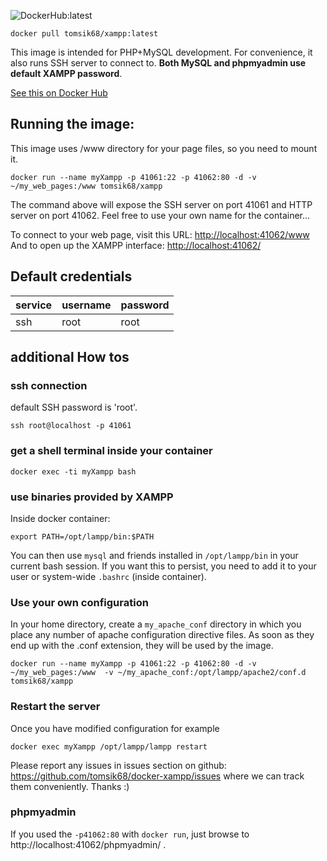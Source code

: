 ![DockerHub:latest](https://github.com/tomsik68/docker-xampp/workflows/Docker%20Image%20CI/badge.svg)

`docker pull tomsik68/xampp:latest`

This image is intended for PHP+MySQL development. For convenience, it also runs SSH server to connect to. __Both MySQL and phpmyadmin use default XAMPP password__.

[See this on Docker Hub](https://hub.docker.com/r/tomsik68/xampp)

## Running the image:

This image uses /www directory for your page files, so you need to mount it.

```
docker run --name myXampp -p 41061:22 -p 41062:80 -d -v ~/my_web_pages:/www tomsik68/xampp
```
The command above will expose the SSH server on port 41061 and HTTP server on port 41062.
Feel free to use your own name for the container...

To connect to your web page, visit this URL: [http://localhost:41062/www](http://localhost:41062/www)
And to open up the XAMPP interface: [http://localhost:41062/](http://localhost:41062/)

## Default credentials

service | username | password
------- | -------- | ---------
ssh     | root     | root

## additional How tos

### ssh connection

default SSH password is 'root'.

```
ssh root@localhost -p 41061
```

### get a shell terminal inside your container

```
docker exec -ti myXampp bash
```

### use binaries provided by XAMPP

Inside docker container:
```
export PATH=/opt/lampp/bin:$PATH
```
You can then use `mysql` and friends installed in `/opt/lampp/bin` in your current bash session. If you want this to persist, you need to add it to your user or system-wide `.bashrc` (inside container).

### Use your own configuration

In your home directory, create a `my_apache_conf` directory in which you place any number of apache configuration directive files. As soon as they end up with the .conf extension, they will be used by the image.

```
docker run --name myXampp -p 41061:22 -p 41062:80 -d -v ~/my_web_pages:/www  -v ~/my_apache_conf:/opt/lampp/apache2/conf.d tomsik68/xampp
```

### Restart the server

Once you have modified configuration for example
```
docker exec myXampp /opt/lampp/lampp restart
```
Please report any issues in issues section on github: https://github.com/tomsik68/docker-xampp/issues where we can track them conveniently. Thanks :)

### phpmyadmin

If you used the `-p41062:80` with `docker run`, just browse to http://localhost:41062/phpmyadmin/ .
